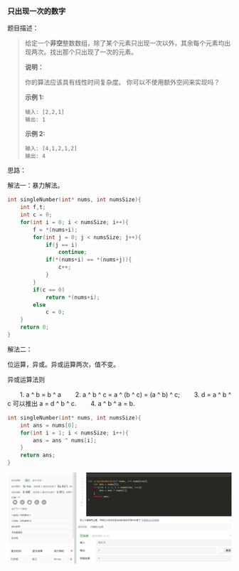 ### 只出现一次的数字

题目描述：

>给定一个**非空**整数数组，除了某个元素只出现一次以外，其余每个元素均出现两次。找出那个只出现了一次的元素。
>
>**说明：**
>
>你的算法应该具有线性时间复杂度。 你可以不使用额外空间来实现吗？
>
>**示例 1:**
>
>```
>输入: [2,2,1]
>输出: 1
>```
>
>**示例 2:**
>
>```
>输入: [4,1,2,1,2]
>输出: 4
>```

思路：

解法一：暴力解法。

```c
int singleNumber(int* nums, int numsSize){
    int f,t;
    int c = 0;
    for(int i = 0; i < numsSize; i++){
        f = *(nums+i);
        for(int j = 0; j < numsSize; j++){
            if(j == i)
                continue;
            if(*(nums+i) == *(nums+j)){
                c++;
            }
        }
        if(c == 0)
            return *(nums+i);
        else
            c = 0;
    }
    return 0;
}
```

解法二：

位运算，异或。异或运算两次，值不变。

异或运算法则

　　1. a ^ b = b ^ a 
　　2. a ^ b ^ c = a ^ (b ^ c) = (a ^ b) ^ c; 
　　3. d = a ^ b ^ c 可以推出 a = d ^ b ^ c. 
　　4. a ^ b ^ a = b.

```c
int singleNumber(int* nums, int numsSize){
    int ans = nums[0];
    for(int i = 1; i < numsSize; i++){
        ans = ans ^ nums[i]; 
    }
    return ans;   
}
```

![day8-只出现一次的数字](./day8-只出现一次的数字.png)

